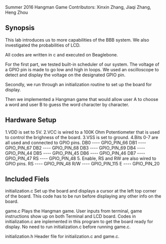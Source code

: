 Summer 2016
Hangman Game
Contributors: Xinxin Zhang, Jiaqi Zhang, Heng Zhou

## Synopsis

This lab introduces us to more capabilities of the BBB system. We also investigated the probabilities of LCD.

All codes are written in c and executed on Beaglebone.

For the first part, we tested built-in scheduler of our system. The voltage of a GPIO pin is made to go low and high in loops. We used an oscilloscope to detect and display the voltage on the designated GPIO pin. 

Secondly, we run through an initialization routine to set up the board for display.

Then we implemented a Hangman game that would allow user A to choose  a word and user B to guess the word character by character.

## Hardware Setup
1.VDD is set to 5V.
2.VCC is wired to a 100K Ohm Potentiometer that is used to control the brighness of the board.
3.VSS is set to ground.
4.Bits 0-7 are all used and connected to GPIO pins.
    DB0 ---- GPIO_PIN_66
    DB1 ---- GPIO_PIN_67
    DB2 ---- GPIO_PIN_68
    DB3 ---- GPIO_PIN_69
    DB4 ---- GPIO_PIN_44
    DB5 ---- GPIO_PIN_45
    DB6 ---- GPIO_PIN_46
    DB7 ---- GPIO_PIN_47
    RS ---- GPIO_PIN_48
5. Enable, RS and RW are also wired to GPIO pins.
RS ---- GPIO_PIN_48
R/W ---- GPIO_PIN_115
E ---- GPIO_PIN_20

## Included Fiels

initialization.c
    Set up the board and displays a cursor at the left top corner of the board. This code has to be run before displaying any other info on the board.
    
game.c
    Plays the Hangman game. User inputs from terminal, game instructions show up on both Terminal and LCD board. Codes in initialization.c are inplemented in this program to get the board ready for display. No need to run initialization.c before running game.c.

initialization.h
    Header file for initialization.c and game.c.


